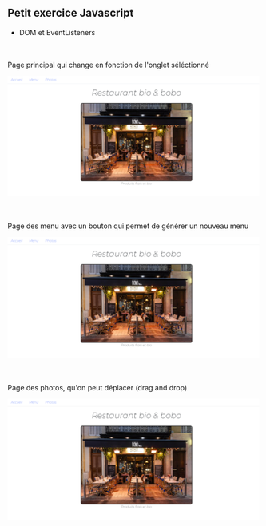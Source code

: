 ## Petit exercice Javascript

- DOM et EventListeners <br><br><br>
<p>Page principal qui change en fonction de l'onglet séléctionné</p>
<img src="./img/screen1.png" width="700px"> <br><br><br>
<p>Page des menu avec un bouton qui permet de générer un nouveau menu </p>
<img src="./img/screen1.png" width="700px"> <br><br><br>
<p>Page des photos, qu'on peut déplacer (drag and drop)</p>
<img src="./img/screen1.png" width="700px">